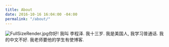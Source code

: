 ```yaml
---
title: About
date: 2016-10-16 16:04:00 -04:00
permalink: "/about/"
---
```


![FullSizeRender.jpg](/uploads/FullSizeRender.jpg)你好! 我叫 李程泽. 我十三岁. 我是美国人, 我学习普通话. 我的中文不好. 我老师要他的学生有使博客.